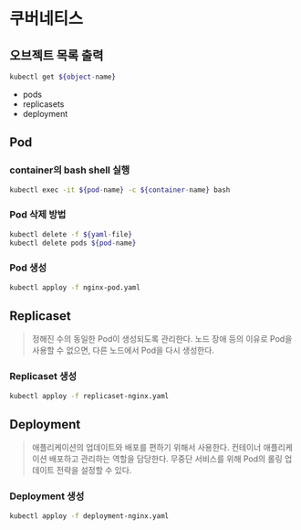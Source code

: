 # 쿠버네티스

## 오브젝트 목록 출력
```bash
kubectl get ${object-name} 
```

- pods
- replicasets
- deployment

## Pod

### container의 bash shell 실행
```bash
kubectl exec -it ${pod-name} -c ${container-name} bash
```

### Pod 삭제 방법
```bash
kubectl delete -f ${yaml-file}
kubectl delete pods ${pod-name}
```

### Pod 생성
```bash
kubectl apploy -f nginx-pod.yaml
```

## Replicaset
> 정해진 수의 동일한 Pod이 생성되도록 관리한다. 노드 장애 등의 이유로 Pod을 사용할 수 없으면, 다른 노드에서 Pod을 다시 생성한다.

### Replicaset 생성
```bash
kubectl apploy -f replicaset-nginx.yaml
```

## Deployment
> 애플리케이션의 업데이트와 배포를 편하기 위해서 사용한다. 컨테이너 애플리케이션 배포하고 관리하는 역할을 담당한다. 무중단 서비스를 위해 Pod의 롤링 업데이트 전략을 설정할 수 있다.

### Deployment 생성
```bash
kubectl apploy -f deployment-nginx.yaml
```